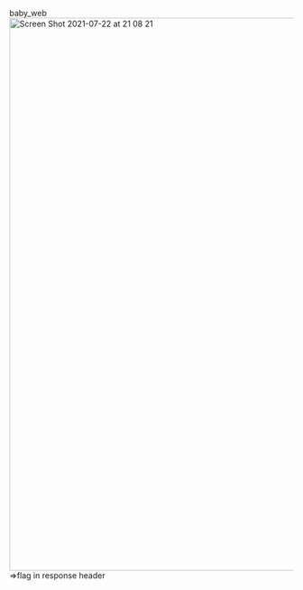 baby_web
<img width="979" alt="Screen Shot 2021-07-22 at 21 08 21" src="https://user-images.githubusercontent.com/48151790/126885443-a64432b7-2d9d-4a39-a69c-92f1d8e85605.png">
=>flag in response header
